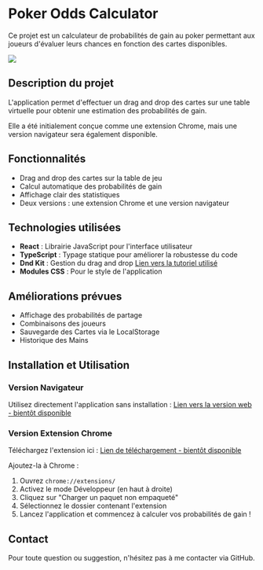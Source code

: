 # Poker Odds Calculator

Ce projet est un calculateur de probabilités de gain au poker permettant aux joueurs d'évaluer leurs chances en fonction des cartes disponibles.

<img src="https://res.cloudinary.com/dbu3ntrbw/image/upload/v1741164991/Capture_d_e%CC%81cran_2025-03-05_a%CC%80_09.55.07_yepdhj.png">

## Description du projet

L'application permet d'effectuer un drag and drop des cartes sur une table virtuelle pour obtenir une estimation des probabilités de gain.

Elle a été initialement conçue comme une extension Chrome, mais une version navigateur sera également disponible.

## Fonctionnalités

- Drag and drop des cartes sur la table de jeu
- Calcul automatique des probabilités de gain
- Affichage clair des statistiques
- Deux versions : une extension Chrome et une version navigateur

## Technologies utilisées

- **React** : Librairie JavaScript pour l'interface utilisateur
- **TypeScript** : Typage statique pour améliorer la robustesse du code
- **Dnd Kit** : Gestion du drag and drop [Lien vers la tutoriel utilisé](https://medium.com/@kurniawanc/implement-drag-and-drop-feature-in-react-js-using-dnd-kit-library-4cbd7e4b8135)
- **Modules CSS** : Pour le style de l'application

## Améliorations prévues

- Affichage des probabilités de partage
- Combinaisons des joueurs
- Sauvegarde des Cartes via le LocalStorage 
- Historique des Mains

## Installation et Utilisation

### Version Navigateur

Utilisez directement l'application sans installation : [Lien vers la version web - bientôt disponible](#)

### Version Extension Chrome

Téléchargez l'extension ici : [Lien de téléchargement - bientôt disponible](#)

Ajoutez-la à Chrome :

1. Ouvrez `chrome://extensions/`
2. Activez le mode Développeur (en haut à droite)
3. Cliquez sur "Charger un paquet non empaqueté"
4. Sélectionnez le dossier contenant l'extension
5. Lancez l'application et commencez à calculer vos probabilités de gain !

## Contact

Pour toute question ou suggestion, n'hésitez pas à me contacter via GitHub.
